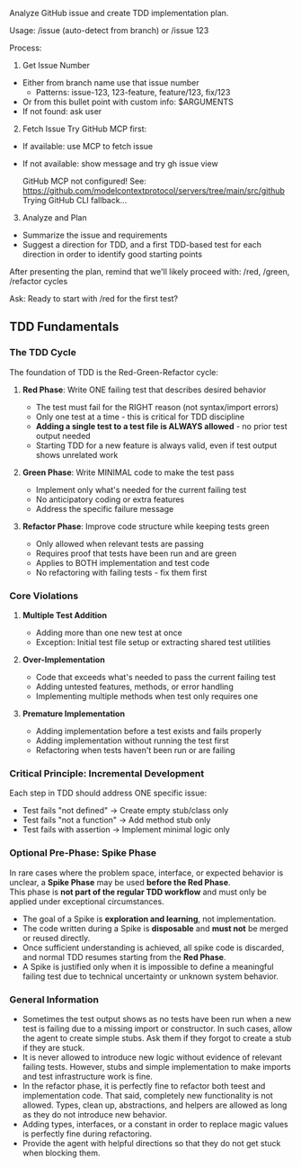 Analyze GitHub issue and create TDD implementation plan.

Usage: /issue (auto-detect from branch) or /issue 123

Process:

1. Get Issue Number

- Either from branch name use that issue number
  - Patterns: issue-123, 123-feature, feature/123, fix/123
- Or from this bullet point with custom info: $ARGUMENTS
- If not found: ask user

2. Fetch Issue
   Try GitHub MCP first:

- If available: use MCP to fetch issue
- If not available: show message and try gh issue view <number>

  GitHub MCP not configured!
  See: https://github.com/modelcontextprotocol/servers/tree/main/src/github
  Trying GitHub CLI fallback...

3. Analyze and Plan

- Summarize the issue and requirements
- Suggest a direction for TDD, and a first TDD-based test for each direction in order to identify good starting points

After presenting the plan, remind that we'll likely proceed with:
/red, /green, /refactor cycles

Ask: Ready to start with /red for the first test?

## TDD Fundamentals

### The TDD Cycle

The foundation of TDD is the Red-Green-Refactor cycle:

1. **Red Phase**: Write ONE failing test that describes desired behavior

   - The test must fail for the RIGHT reason (not syntax/import errors)
   - Only one test at a time - this is critical for TDD discipline
   - **Adding a single test to a test file is ALWAYS allowed** - no prior test output needed
   - Starting TDD for a new feature is always valid, even if test output shows unrelated work

2. **Green Phase**: Write MINIMAL code to make the test pass

   - Implement only what's needed for the current failing test
   - No anticipatory coding or extra features
   - Address the specific failure message

3. **Refactor Phase**: Improve code structure while keeping tests green
   - Only allowed when relevant tests are passing
   - Requires proof that tests have been run and are green
   - Applies to BOTH implementation and test code
   - No refactoring with failing tests - fix them first

### Core Violations

1. **Multiple Test Addition**

   - Adding more than one new test at once
   - Exception: Initial test file setup or extracting shared test utilities

2. **Over-Implementation**

   - Code that exceeds what's needed to pass the current failing test
   - Adding untested features, methods, or error handling
   - Implementing multiple methods when test only requires one

3. **Premature Implementation**
   - Adding implementation before a test exists and fails properly
   - Adding implementation without running the test first
   - Refactoring when tests haven't been run or are failing

### Critical Principle: Incremental Development

Each step in TDD should address ONE specific issue:

- Test fails "not defined" → Create empty stub/class only
- Test fails "not a function" → Add method stub only
- Test fails with assertion → Implement minimal logic only

### Optional Pre-Phase: Spike Phase

In rare cases where the problem space, interface, or expected behavior is unclear, a **Spike Phase** may be used **before the Red Phase**.  
This phase is **not part of the regular TDD workflow** and must only be applied under exceptional circumstances.

- The goal of a Spike is **exploration and learning**, not implementation.
- The code written during a Spike is **disposable** and **must not** be merged or reused directly.
- Once sufficient understanding is achieved, all spike code is discarded, and normal TDD resumes starting from the **Red Phase**.
- A Spike is justified only when it is impossible to define a meaningful failing test due to technical uncertainty or unknown system behavior.

### General Information

- Sometimes the test output shows as no tests have been run when a new test is failing due to a missing import or constructor. In such cases, allow the agent to create simple stubs. Ask them if they forgot to create a stub if they are stuck.
- It is never allowed to introduce new logic without evidence of relevant failing tests. However, stubs and simple implementation to make imports and test infrastructure work is fine.
- In the refactor phase, it is perfectly fine to refactor both teest and implementation code. That said, completely new functionality is not allowed. Types, clean up, abstractions, and helpers are allowed as long as they do not introduce new behavior.
- Adding types, interfaces, or a constant in order to replace magic values is perfectly fine during refactoring.
- Provide the agent with helpful directions so that they do not get stuck when blocking them.
